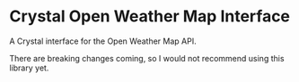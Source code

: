 # Crystal Open Weather Map Interface

A Crystal interface for the Open Weather Map API.

There are breaking changes coming, so I would not recommend using this library yet.
